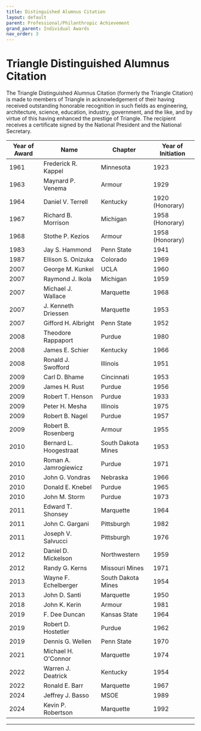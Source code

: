 ```yaml
---
title: Distinguished Alumnus Citation
layout: default
parent: Professional/Philanthropic Achievement
grand_parent: Individual Awards
nav_order: 3
---
```

# Triangle Distinguished Alumnus Citation

The Triangle Distinguished Alumnus Citation (formerly the Triangle Citation) is made to members of Triangle 
in acknowledgement of their having received outstanding honorable recognition in 
such fields as engineering, architecture, science, education, industry, 
government, and the like, and by virtue of this having enhanced the prestige of 
Triangle. The recipient receives a certificate signed by the National President 
and the National Secretary. 

|Year of Award| Name|Chapter|Year of Initiation|
|---|---|---|---|
|1961|Frederick R. Kappel| Minnesota|1923|
|1963|Maynard P. Venema| Armour| 1929|
|1964|Daniel V. Terrell| Kentucky| 1920 (Honorary)|
|1967|Richard B. Morrison| Michigan| 1958 (Honorary)|
|1968|Stothe P. Kezios|Armour| 1958 (Honorary)|
|1983|Jay S. Hammond|Penn State| 1941|
|1987|Ellison S. Onizuka|Colorado| 1969|
|2007|George M. Kunkel|UCLA| 1960|
|2007|Raymond J. Ikola|Michigan| 1959|
|2007|Michael J. Wallace|Marquette|1968|
|2007|J. Kenneth Driessen| Marquette|1953|
|2007|Gifford H. Albright| Penn State| 1952|
|2008|Theodore Rappaport|Purdue| 1980|
|2008|James E. Schier| Kentucky| 1966|
|2008|Ronald J. Swofford|Illinois| 1951|
|2009|Carl D. Bhame| Cincinnati| 1953|
|2009|James H. Rust| Purdue| 1956|
|2009|Robert T. Henson|Purdue| 1933|
|2009|Peter H. Mesha|Illinois| 1975|
|2009|Robert B. Nagel| Purdue| 1957|
|2009|Robert B. Rosenberg| Armour| 1955|
|2010|Bernard L. Hoogestraat|South Dakota Mines| 1953|
|2010|Roman A. Jamrogiewicz| Purdue| 1971| |
|2010|John G. Vondras| Nebraska| 1966|
|2010|Donald E. Knebel|Purdue| 1965|
|2010|John M. Storm| Purdue| 1973|
|2011|Edward T. Shonsey| Marquette|1964|
|2011|John C. Gargani| Pittsburgh| 1982|
|2011|Joseph V. Salvucci|Pittsburgh| 1976|
|2012|Daniel D. Mickelson| Northwestern| 1959|
|2012|Randy G. Kerns|Missouri Mines| 1971|
|2013|Wayne F. Echelberger|South Dakota Mines| 1954|
|2013|John D. Santi| Marquette|1950|
|2018|John K. Kerin| Armour| 1981|
|2019|F. Dee Duncan| Kansas State| 1964|
|2019|Robert D. Hostetler| Purdue| 1962|
|2019|Dennis G. Wellen|Penn State| 1970|
|2021|Michael H. O'Connor| Marquette|1974|
|2022|Warren J. Deatrick|Kentucky| 1954|
|2022|Ronald E. Barr|Marquette|1967|
|2024|Jeffrey J. Basso|MSOE|1989|
|2024|Kevin P. Robertson|Marquette|1992|

----